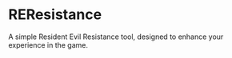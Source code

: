 # REResistance
A simple Resident Evil Resistance tool, designed to enhance your experience in the game.
